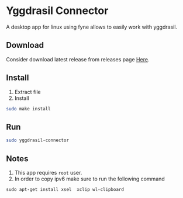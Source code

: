 # Yggdrasil Connector

A desktop app for linux using fyne allows to easily work with yggdrasil.

## Download

Consider download latest release from releases page
[Here](https://github.com/MohamedElmdary/yggdrasil-connector/releases).

## Install

1. Extract file
2. Install

```sh
sudo make install
```

## Run

```sh
sudo yggdrasil-connector
```

## Notes

1. This app requires `root` user.
2. In order to copy ipv6 make sure to run the following command

```
sudo apt-get install xsel  xclip wl-clipboard
```
